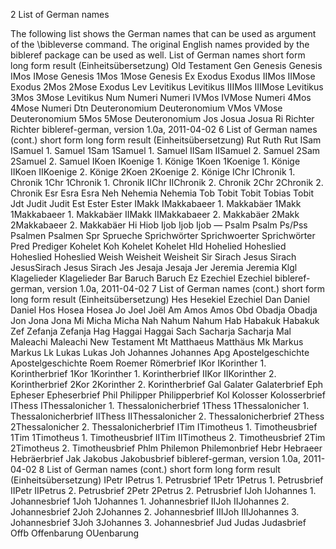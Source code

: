 2 List of German names

The following list shows the German names that can be used as
argument of the \bibleverse command. The original English names
provided by the bibleref package can be used as well.
List of German names
short form long form result (Einheitsübersetzung)
Old Testament
Gen Genesis Genesis
IMos IMose Genesis
1Mos 1Mose Genesis
Ex Exodus Exodus
IIMos IIMose Exodus
2Mos 2Mose Exodus
Lev Levitikus Levitikus
IIIMos IIIMose Levitikus
3Mos 3Mose Levitikus
Num Numeri Numeri
IVMos IVMose Numeri
4Mos 4Mose Numeri
Dtn Deuteronomium Deuteronomium
VMos VMose Deuteronomium
5Mos 5Mose Deuteronomium
Jos Josua Josua
Ri Richter Richter
bibleref-german, version 1.0a, 2011-04-02 6
List of German names (cont.)
short form long form result (Einheitsübersetzung)
Rut Ruth Rut
ISam ISamuel 1. Samuel
1Sam 1Samuel 1. Samuel
IISam IISamuel 2. Samuel
2Sam 2Samuel 2. Samuel
IKoen IKoenige 1. Könige
1Koen 1Koenige 1. Könige
IIKoen IIKoenige 2. Könige
2Koen 2Koenige 2. Könige
IChr IChronik 1. Chronik
1Chr 1Chronik 1. Chronik
IIChr IIChronik 2. Chronik
2Chr 2Chronik 2. Chronik
Esr Esra Esra
Neh Nehemia Nehemia
Tob Tobit Tobit
Tobias Tobit
Jdt Judit Judit
Est Ester Ester
IMakk IMakkabaeer 1. Makkabäer
1Makk 1Makkabaeer 1. Makkabäer
IIMakk IIMakkabaeer 2. Makkabäer
2Makk 2Makkabaeer 2. Makkabäer
Hi Hiob Ijob
Ijob Ijob
— Psalm Psalm
Ps/Pss Psalmen Psalmen
Spr Sprueche Sprichwörter
Sprichwoerter Sprichwörter
Pred Prediger Kohelet
Koh Kohelet Kohelet
Hld Hohelied Hoheslied
Hoheslied Hoheslied
Weish Weisheit Weisheit
Sir Sirach Jesus Sirach
JesusSirach Jesus Sirach
Jes Jesaja Jesaja
Jer Jeremia Jeremia
Klgl Klagelieder Klagelieder
Bar Baruch Baruch
Ez Ezechiel Ezechiel
bibleref-german, version 1.0a, 2011-04-02 7
List of German names (cont.)
short form long form result (Einheitsübersetzung)
Hes Hesekiel Ezechiel
Dan Daniel Daniel
Hos Hosea Hosea
Jo Joel Joël
Am Amos Amos
Obd Obadja Obadja
Jon Jona Jona
Mi Micha Micha
Nah Nahum Nahum
Hab Habakuk Habakuk
Zef Zefanja Zefanja
Hag Haggai Haggai
Sach Sacharja Sacharja
Mal Maleachi Maleachi
New Testament
Mt Matthaeus Matthäus
Mk Markus Markus
Lk Lukas Lukas
Joh Johannes Johannes
Apg Apostelgeschichte Apostelgeschichte
Roem Roemer Römerbrief
IKor IKorinther 1. Korintherbrief
1Kor 1Korinther 1. Korintherbrief
IIKor IIKorinther 2. Korintherbrief
2Kor 2Korinther 2. Korintherbrief
Gal Galater Galaterbrief
Eph Epheser Epheserbrief
Phil Philipper Philipperbrief
Kol Kolosser Kolosserbrief
IThess IThessalonicher 1. Thessalonicherbrief
1Thess 1Thessalonicher 1. Thessalonicherbrief
IIThess IIThessalonicher 2. Thessalonicherbrief
2Thess 2Thessalonicher 2. Thessalonicherbrief
ITim ITimotheus 1. Timotheusbrief
1Tim 1Timotheus 1. Timotheusbrief
IITim IITimotheus 2. Timotheusbrief
2Tim 2Timotheus 2. Timotheusbrief
Phlm Philemon Philemonbrief
Hebr Hebraeer Hebräerbrief
Jak Jakobus Jakobusbrief
bibleref-german, version 1.0a, 2011-04-02 8
List of German names (cont.)
short form long form result (Einheitsübersetzung)
IPetr IPetrus 1. Petrusbrief
1Petr 1Petrus 1. Petrusbrief
IIPetr IIPetrus 2. Petrusbrief
2Petr 2Petrus 2. Petrusbrief
IJoh IJohannes 1. Johannesbrief
1Joh 1Johannes 1. Johannesbrief
IIJoh IIJohannes 2. Johannesbrief
2Joh 2Johannes 2. Johannesbrief
IIIJoh IIIJohannes 3. Johannesbrief
3Joh 3Johannes 3. Johannesbrief
Jud Judas Judasbrief
Offb Offenbarung OUenbarung
